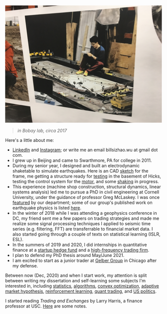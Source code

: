 ![in Bovay lab, circa 2017](/Bill_photo_lab.JPG)
>*in Bobay lab, circa 2017*

Here's a little about me:  

- [LinkedIn](https://www.linkedin.com/in/sizhao-bill-wu/) and [Instagram](https://www.instagram.com/billl.wu); or write me an email billsizhao.wu at gmail dot com.
- I grew up in Beijing and came to Swarthmore, PA for college in 2011.
- During my senior year, I designed and built an electrodynamic shaketable to simulate earthquakes. Here is an CAD [sketch](https://www.dropbox.com/s/hsv2x8rk3nfot97/table_frame.PNG?dl=0) for the frame, me getting a structure ready for [testing](https://www.dropbox.com/s/pvjqdtjptgckrcy/20150430_164630.jpg?dl=0) in the basement of Hicks, testing the control system for the [motor](https://www.dropbox.com/s/h2y85o97888gkd1/20150502_173739.mp4?dl=0), and some [shaking](https://www.dropbox.com/s/n5qw488mvfc41ln/20150502_172903.mp4?dl=0) in progress.
- This experience (machine shop construction, structural dynamics, linear systems analysis) led me to pursue a PhD in civil engineering at Cornell University, under the guidance of professor Greg McLaskey. I was once [featured](https://www.cee.cornell.edu/spotlights/bill-wu-phd-student) by our department; some of our group's published work on earthquake physics is listed [here](https://courses.cit.cornell.edu/mclaskey/publications.html).
- In the winter of 2018 while I was attending a geophysics conference in DC, my friend sent me a few papers on trading strategies and made me realize some signal processing techniques I applied to seismic time series (e.g. filtering, FFT) are transferrable to financial market data. I also started going through a couple of texts on statistical learning (ISLR, ESL).
- In the summers of 2019 and 2020, I did internships in quantitative finance at a [startup hedge fund](http://arcstonecap.com/index.html) and a [high-frequency  trading firm](https://www.quantlab.com/).
- I plan to defend my PhD thesis around May/June 2021.
- I am excited to start as a junior trader at [Gelber Group](https://www.gelbergroup.com/) in Chicago after my defense. 


Between now (Dec, 2020) and when I start work, my attention is split between writing my dissertation and self-learning some subjects I'm interested in, including [statistics](ML.md), [algorithms](algorithms.md), [convex optimization](convex.md), [adaptive market hypothesis](AMH.md), [reinforcement learning](RL.md), [quant trading](QuantTrading.md), and [US politics](Politics.md).

I started reading *Trading and Exchanges* by Larry Harris, a finance professor at USC. [Here](TandE.md) are some notes. 
